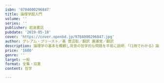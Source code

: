 ```yaml
---
isbn: '9784000296847'
title: 論理学超入門
volume: ''
series: ''
publisher: 岩波書店
pubdate: '2019-05-18'
cover: 'https://cover.openbd.jp/9784000296847.jpg'
author: グレアム・プリースト／著 菅沼聡／翻訳 廣瀬覚／翻訳
description: 論理学の基本を概観し背景の哲学的な問題を平易に説明．「《1冊でわかる》論理学」に二章を加えた第二版．
price: '1600'
genre: ''
target: 一般
format: 全集・双書
content: 哲学

---
```

